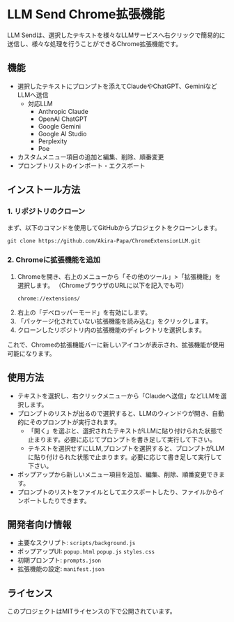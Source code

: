 

# LLM Send Chrome拡張機能

LLM Sendは、選択したテキストを様々なLLMサービスへ右クリックで簡易的に送信し、様々な処理を行うことができるChrome拡張機能です。

## 機能
- 選択したテキストにプロンプトを添えてClaudeやChatGPT、GeminiなどLLMへ送信
  - 対応LLM
    - Anthropic Claude
    - OpenAI ChatGPT
    - Google Gemini
    - Google AI Studio
    - Perplexity
    - Poe
- カスタムメニュー項目の追加と編集、削除、順番変更
- プロンプトリストのインポート・エクスポート

## インストール方法

### 1. リポジトリのクローン
まず、以下のコマンドを使用してGitHubからプロジェクトをクローンします。

```
git clone https://github.com/Akira-Papa/ChromeExtensionLLM.git
```

### 2. Chromeに拡張機能を追加
1. Chromeを開き、右上のメニューから「その他のツール」>「拡張機能」を選択します。
 （ChromeブラウザのURLに以下を記入でも可）
   ```
   chrome://extensions/
   ```
3. 右上の「デベロッパーモード」を有効にします。
4. 「パッケージ化されていない拡張機能を読み込む」をクリックします。
5. クローンしたリポジトリ内の拡張機能のディレクトリを選択します。

これで、Chromeの拡張機能バーに新しいアイコンが表示され、拡張機能が使用可能になります。

## 使用方法
- テキストを選択し、右クリックメニューから「Claudeへ送信」などLLMを選択します。
- プロンプトのリストが出るので選択すると、LLMのウィンドウが開き、自動的にそのプロンプトが実行されます。
  - 「開く」を選ぶと、選択されたテキストがLLMに貼り付けられた状態で止まります。必要に応じてプロンプトを書き足して実行して下さい。
  - テキストを選択せずにLLM,プロンプトを選択すると、プロンプトがLLMに貼り付けられた状態で止まります。必要に応じて書き足して実行して下さい。
- ポップアップから新しいメニュー項目を追加、編集、削除、順番変更できます。
- プロンプトのリストをファイルとしてエクスポートしたり、ファイルからインポートしたりできます。

## 開発者向け情報
- 主要なスクリプト: `scripts/background.js`
- ポップアップUI: `popup.html` `popup.js` `styles.css`
- 初期プロンプト: `prompts.json`
- 拡張機能の設定: `manifest.json`

## ライセンス
このプロジェクトはMITライセンスの下で公開されています。
